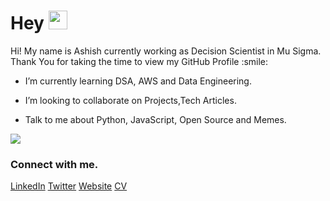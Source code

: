 <h1> Hey <img src = "https://raw.githubusercontent.com/rahulbanerjee26/githubProfileReadmeGenerator/main/gifs/wave.gif" width = 30px height='30px'> </h1>
<p align='center'>

</p>
<div size='20px'> Hi! My name is Ashish currently working as Decision Scientist in Mu Sigma. Thank You for taking the time to view my GitHub Profile :smile: 
</div>

-  I’m currently learning DSA, AWS and Data Engineering. 

-  I’m looking to collaborate on Projects,Tech Articles. 

-  Talk to me about  Python, JavaScript, Open Source and Memes. 



![](https://quotes-github-readme.vercel.app/api?type=horizontal&theme=gruvbox)

### Connect with me.
<a href = 'https://www.linkedin.com/in/ashish-galagali'>LinkedIn</a> 
<a href = 'https://www.twitter.com/ashishjg_x'>Twitter</a> 
<a href = 'https://ashishjg.netlify.app'> Website</a> 
<a href = 'https://drive.google.com/file/d/1-zmJBqQQXsPxM8WQ3l66gLGYhWaRJAG3/view?usp=sharing'> CV</a>


